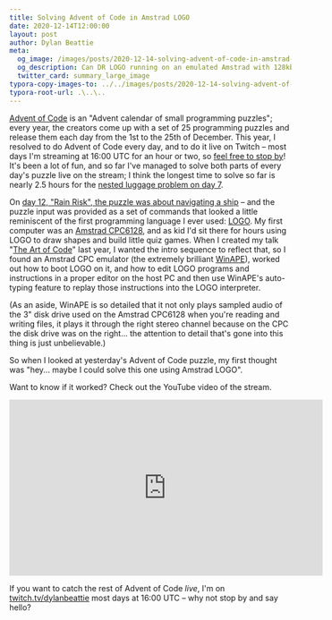 ```yaml
---
title: Solving Advent of Code in Amstrad LOGO
date: 2020-12-14T12:00:00
layout: post
author: Dylan Beattie
meta:
  og_image: /images/posts/2020-12-14-solving-advent-of-code-in-amstrad-logo.png
  og_description: Can DR LOGO running on an emulated Amstrad with 128kb of RAM solve Advent of Code 2020 day 12? Let's find out...
  twitter_card: summary_large_image
typora-copy-images-to: ../../images/posts/2020-12-14-solving-advent-of-code-in-amstrad-logo/
typora-root-url: .\..\..
---
```

[Advent of Code](https://adventofcode.com/) is an "Advent calendar of small programming puzzles"; every year, the creators come up with a set of 25 programming puzzles and release them each day from the 1st to the 25th of December. This year, I resolved to do Advent of Code every day, and to do it live on Twitch – most days I'm streaming at 16:00 UTC for an hour or two, so [feel free to stop by](https://twitch.tv/dylanbeattie)! It's been a lot of fun, and so far I've managed to solve both parts of every day's puzzle live on the stream; I think the longest time to solve so far is nearly 2.5 hours for the [nested luggage problem on day 7](https://adventofcode.com/2020/day/7).

On [day 12, "Rain Risk", the puzzle was about navigating a ship](https://adventofcode.com/2020/day/12) – and the puzzle input was provided as a set of commands that looked a little reminiscent of the first programming language I ever used: [LOGO](https://en.wikipedia.org/wiki/Logo_(programming_language)). My first computer was an [Amstrad CPC6128](https://en.wikipedia.org/wiki/Amstrad_CPC), and as kid I'd sit there for hours using LOGO to draw shapes and build little quiz games. When I created my talk "[The Art of Code](https://www.youtube.com/watch?v=6avJHaC3C2U)" last year, I wanted the intro sequence to reflect that, so I found an Amstrad CPC emulator (the extremely brilliant [WinAPE](http://www.winape.net/)), worked out how to boot LOGO on it, and how to edit LOGO programs and instructions in a proper editor on the host PC and then use WinAPE's auto-typing feature to replay those instructions into the LOGO interpreter.

(As an aside, WinAPE is so detailed that it not only plays sampled audio of the 3" disk drive used on the Amstrad CPC6128 when you're reading and writing files, it plays it through the right stereo channel because on the CPC the disk drive was on the right... the attention to detail that's gone into this thing is just unbelievable.)

So when I looked at yesterday's Advent of Code puzzle, my first thought was "hey... maybe I could solve this one using Amstrad LOGO". 

Want to know if it worked? Check out the YouTube video of the stream.

<iframe width="560" height="315" src="https://www.youtube.com/embed/sAzRc78TK0M" frameborder="0" allow="accelerometer; autoplay; clipboard-write; encrypted-media; gyroscope; picture-in-picture" allowfullscreen></iframe>

If you want to catch the rest of Advent of Code *live*, I'm on [twitch.tv/dylanbeattie](https://www.twitch.tv/dylanbeattie) most days at 16:00 UTC – why not stop by and say hello?
